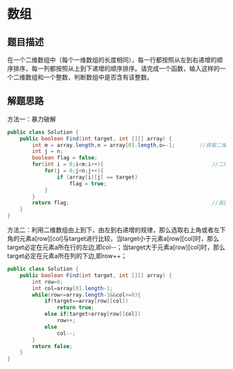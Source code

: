 # 数组
## 题目描述
在一个二维数组中（每个一维数组的长度相同），每一行都按照从左到右递增的顺序排序，每一列都按照从上到下递增的顺序排序。请完成一个函数，输入这样的一个二维数组和一个整数，判断数组中是否含有该整数。
## 解题思路
方法一：暴力破解
```java
public class Solution {
    public boolean Find(int target, int [][] array) {
        int m = array.length,n = array[0].length,o=-1;        //获取二维数组行数和列数
		int j = n;
		boolean flag = false;
		for(int i = 0;i<m;i++){                                   //二维数组判断是否有target
			for(j = 0;j<n;j++){
			    if (array[i][j] == target)
			    	flag = true;	
			}
		}
		return flag;                                              //返回结果
    }
}
```
方法二：利用二维数组由上到下，由左到右递增的规律，那么选取右上角或者左下角的元素a[row][col]与target进行比较，当target小于元素a[row][col]时，那么target必定在元素a所在行的左边,即col--；当target大于元素a[row][col]时，那么target必定在元素a所在列的下边,即row++；
```java
public class Solution {
    public boolean Find(int target, int [][] array) {
        int row=0;
        int col=array[0].length-1;
        while(row<=array.length-1&&col>=0){
            if(target==array[row][col])
                return true;
            else if(target>array[row][col])
                row++;
            else
                col--;
        }
        return false;
    }
}
```
